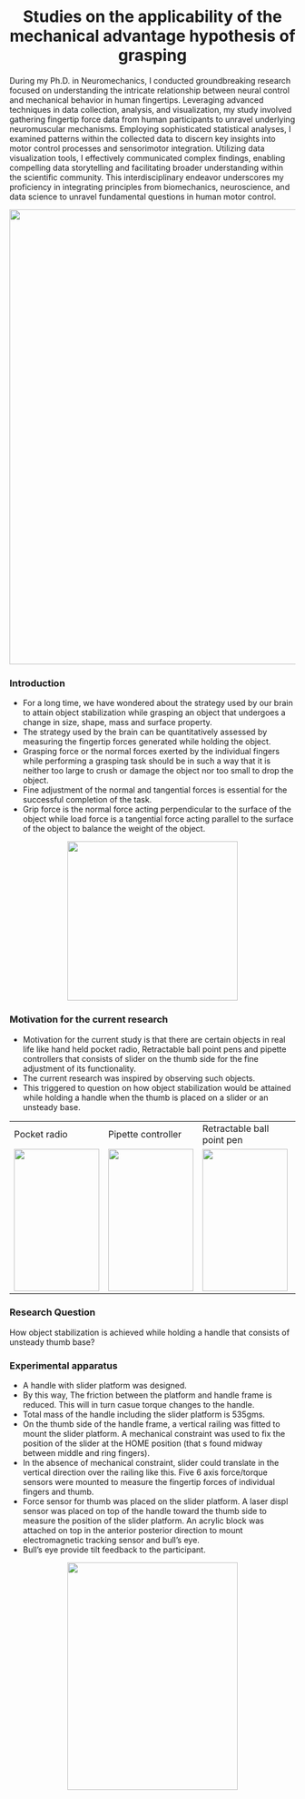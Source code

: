 <h1 align="center">Studies on the applicability of the mechanical advantage hypothesis of grasping</h1>
During my Ph.D. in Neuromechanics, I conducted groundbreaking research focused on understanding the intricate relationship between neural control and mechanical behavior in human fingertips. Leveraging advanced techniques in data collection, analysis, and visualization, my study involved gathering fingertip force data from human participants to unravel underlying neuromuscular mechanisms. Employing sophisticated statistical analyses, I examined patterns within the collected data to discern key insights into motor control processes and sensorimotor integration. Utilizing data visualization tools, I effectively communicated complex findings, enabling compelling data storytelling and facilitating broader understanding within the scientific community. This interdisciplinary endeavor underscores my proficiency in integrating principles from biomechanics, neuroscience, and data science to unravel fundamental questions in human motor control.

<p align="center">
  <img src="https://github.com/Banuvathyrr/Ph.D-Thesis-project/assets/145739539/84a221ea-cf89-4435-a0ae-949bde2d62e6" width="600" height="800">
</p>

### Introduction

- For a long time, we have wondered about the strategy used by our brain to attain object stabilization while grasping an object that undergoes a change in size, shape, mass and surface property.
- The strategy used by the brain can be quantitatively assessed by measuring the fingertip forces generated while holding the object.
- Grasping force or the normal forces exerted by the individual fingers while performing a grasping task should be in such a way that it is neither too large to crush or damage the object nor too small to drop the object.
- Fine adjustment of the normal and tangential forces is essential for the successful completion of the task.
- Grip force is the normal force acting perpendicular to the surface of the object while load force is a tangential force acting parallel to the surface of the object to balance the weight of the object.
<p align="center">
  <img src="https://github.com/Banuvathyrr/Ph.D-Thesis-project/assets/145739539/47e5b64d-8eaf-40d3-8126-ef077dbe12d7" width="300" height="280">
</p>

### Motivation for the current research

- Motivation for the current study is that there are certain objects in real life like hand held pocket radio, Retractable ball point pens and pipette controllers that consists of slider on the thumb side for the fine adjustment of its functionality.
- The current research was inspired by observing such objects.
- This triggered to question on how object stabilization would be attained while holding a handle when the thumb is placed on a slider or an unsteady base.


<table>
  <tr>
    <td>Pocket radio</td>
     <td>Pipette controller</td>
     <td>Retractable ball point pen</td>
  </tr>
  <tr>
    <td><img src="https://github.com/Banuvathyrr/Ph.D-Thesis-project/assets/145739539/f6110ace-a2d6-4cde-85e5-9b3fcb9373d0" width=150 height=250></td>
    <td><img src="https://github.com/Banuvathyrr/Ph.D-Thesis-project/assets/145739539/0195df29-fc2a-4e0d-a9a4-d4a441bc724a" width=150 height=250></td>
    <td><img src="https://github.com/Banuvathyrr/Ph.D-Thesis-project/assets/145739539/00a7fbd4-2e16-4e26-a17a-53ad98f8fb5e" width=150 height=250></td>
  </tr>
 </table>

### Research Question
How object stabilization is achieved while holding a handle that consists of unsteady thumb base?

### Experimental apparatus
- A handle with slider platform was designed. 
- By this way, The friction between the platform and handle frame is reduced. This will in turn casue torque changes to the handle.
- Total mass of the handle including the slider platform is 535gms.
- On the thumb side of the handle frame, a vertical railing was fitted to mount the slider platform. A mechanical constraint was used to fix the position of the slider at the HOME position (that s found midway between middle and ring fingers).
- In the absence of mechanical constraint, slider could translate in the vertical direction over the railing like this.  Five 6 axis force/torque sensors were mounted to measure the fingertip forces of individual fingers and thumb.
- Force sensor for thumb was placed on the slider platform. A laser displ sensor was placed on top of the handle toward the thumb side  to measure the position of the slider platform. An acrylic block was attached on top in the anterior posterior direction to mount electromagnetic tracking sensor and bull’s eye.
- Bull’s eye provide tilt feedback to the participant.

<p align="center">
  <img src="https://github.com/Banuvathyrr/Ph.D-Thesis-project/assets/145739539/046fbae1-c376-420f-8f6e-4b0c10dcab64" width="300" height="400">
</p>


